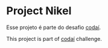 # Project Nikel 

Esse projeto é parte do desafio [codaí](https://codai.growdev.com.br).

This project is part of [codaí](https://codai.growdev.com.br) challenge. 
